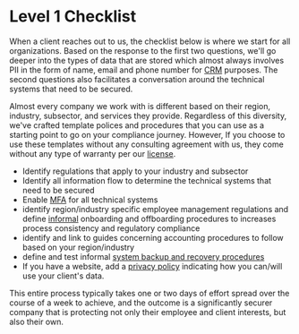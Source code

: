 [pol]: /website/qms/policies.md
[mfa]:   /website/qms/glossary.md/#multi-factor-authentication-mfa
[eas-ex]: /website/qms/glossary.md#eas-examples
[inf]: /website/qms/glossary.md#formal-vs-informal-procedures
[sop-sbr]: /website/qms/procedures/IT-245-SystemBackupandRecovery.md
[pp]: /website/resources/privacy.md
[lic]: https://github.com/Neosofia/corporate/blob/main/LICENSE

# Level 1 Checklist

When a client reaches out to us, the checklist below is where we start for all organizations. Based on the response to the first two questions, we'll go deeper into the types of data that are stored which almost always involves PII in the form of name, email and phone number for [CRM][eas-ex] purposes. The second questions also facilitates a conversation around the technical systems that need to be secured.

Almost every company we work with is different based on their region, industry, subsector, and services they provide. Regardless of this diversity, we've crafted template polices and procedures that you can use as a starting point to go on your compliance journey. However, If you choose to use these templates without any consulting agreement with us, they come without any type of warranty per our [license][lic].

- Identify regulations that apply to your industry and subsector
- Identify all information flow to determine the technical systems that need to be secured
- Enable [MFA][mfa] for all technical systems
- identify region/industry specific employee management regulations and define [informal][inf] onboarding and offboarding procedures to increases process consistency and regulatory compliance
- identify and link to guides concerning accounting procedures to follow based on your region/industry
- define and test informal [system backup and recovery procedures][sop-sbr]
- If you have a website, add a [privacy policy][pp] indicating how you can/will use your client's data.

This entire process typically takes one or two days of effort spread over the course of a week to achieve, and the outcome is a significantly securer company that is protecting not only their employee and client interests, but also their own.